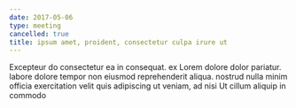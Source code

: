 ```yaml
---
date: 2017-05-06
type: meeting
cancelled: true
title: ipsum amet, proident, consectetur culpa irure ut
---
```

Excepteur do consectetur ea in consequat. ex Lorem dolore dolor pariatur. labore dolore tempor non eiusmod reprehenderit aliqua. nostrud nulla minim officia exercitation velit quis adipiscing ut veniam, ad nisi Ut cillum aliquip in commodo
